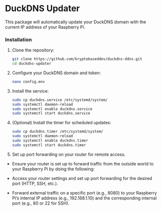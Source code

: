 # DuckDNS Updater

This package will automatically update your DuckDNS domain with the current IP address of your Raspberry Pi.

### Installation

1. Clone the repository:
    ```bash
    git clone https://github.com/kryptobaseddev/duckdns-ddns.git
    cd duckdns-updater
    ```

2. Configure your DuckDNS domain and token:
    ```bash
    nano config.env
    ```

3. Install the service:
    ```bash
    sudo cp duckdns.service /etc/systemd/system/
    sudo systemctl daemon-reload
    sudo systemctl enable duckdns.service
    sudo systemctl start duckdns.service
    ```

4. (Optional) Install the timer for scheduled updates:
    ```bash
    sudo cp duckdns.timer /etc/systemd/system/
    sudo systemctl daemon-reload
    sudo systemctl enable duckdns.timer
    sudo systemctl start duckdns.timer
    ```

5. Set up port forwarding on your router for remote access.
- Ensure your router is set up to forward traffic from the outside world to your Raspberry Pi by doing the following:

- Access your router settings and set up port forwarding for the desired port (HTTP, SSH, etc.).
- Forward external traffic on a specific port (e.g., 8080) to your Raspberry Pi’s internal IP address (e.g., 192.168.1.10) and the corresponding internal port (e.g., 80 or 22 for SSH).
